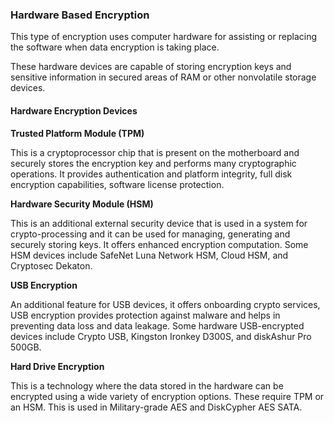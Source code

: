 ### Hardware Based Encryption

This type of encryption uses computer hardware for assisting or replacing the software when data encryption is taking place.

These hardware devices are capable of storing encryption keys and sensitive information in secured areas of RAM or other nonvolatile storage devices.

#### Hardware Encryption Devices

**Trusted Platform Module (TPM)**

This is a cryptoprocessor chip that is present on the motherboard and securely stores the encryption key and performs many cryptographic operations. It provides authentication and platform integrity, full disk encryption capabilities, software license protection.

**Hardware Security Module (HSM)**

This is an additional external security device that is used in a system for crypto-processing and it can be used for managing, generating and securely storing keys. It offers enhanced encryption computation. Some HSM devices include SafeNet Luna Network HSM, Cloud HSM, and Cryptosec Dekaton.

**USB Encryption**

An additional feature for USB devices, it offers onboarding crypto services, USB encryption provides protection against malware and helps in preventing data loss and data leakage. Some hardware USB-encrypted devices include Crypto USB, Kingston Ironkey D300S, and diskAshur Pro 500GB.

**Hard Drive Encryption**

This is a technology where the data stored in the hardware can be encrypted using a wide variety of encryption options. These require TPM or an HSM. This is used in Military-grade AES and DiskCypher AES SATA.
